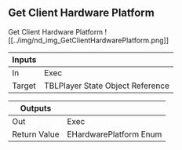 ## Get Client Hardware Platform
Get Client Hardware Platform
![[../img/nd_img_GetClientHardwarePlatform.png]]

|Inputs||
|--|--|
| In | Exec |
| Target | TBLPlayer State Object Reference |

|Outputs||
|--|--|
| Out | Exec |
| Return Value | EHardwarePlatform Enum |
